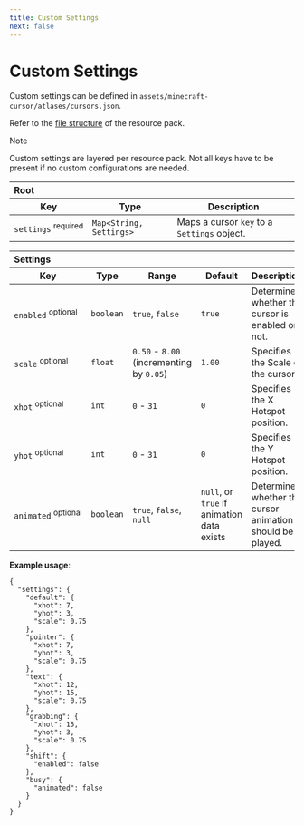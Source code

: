 ```yaml
---
title: Custom Settings
next: false
---
```

# Custom Settings

Custom settings can be defined in <code>assets/minecraft-cursor/atlases/cursors.json</code>.

Refer to the [file structure](getting-started.md#file-structure) of the resource pack.

> [!NOTE]
> Custom settings are layered per resource pack. Not all keys have to be present if no custom configurations are needed.

<table>
  <thead>
    <tr><th colspan="3" align="left">Root</th></tr>
    <tr>
      <th>Key</th>
      <th>Type</th>
      <th>Description</th>
    </tr>
  </thead>
  <tbody>
    <tr>
      <td><code>settings</code>&nbsp;<sup>required</sup></td>
      <td><code>Map&lt;String, Settings&gt;</code></td>
      <td>Maps a cursor <code>key</code> to a <code>Settings</code> object.</td>
    </tr>
  </tbody>
</table>

<table>
    <thead>
        <tr><th colspan="5" align="left">Settings</th></tr>
        <tr>
            <th>Key</th>
            <th>Type</th>
            <th>Range</th>
            <th>Default</th>
            <th>Description</th>
        </tr>
    </thead>
    <tbody>
        <tr>
            <td><code>enabled</code>&nbsp;<sup>optional</sup></td>
            <td><code>boolean</code></td>
            <td><code>true</code>, <code>false</code></td>
            <td><code>true</code></td>
            <td>Determines whether the cursor is enabled or not.</td>
        </tr>
        <tr>
            <td><code>scale</code>&nbsp;<sup>optional</sup></td>
            <td><code>float</code></td>
            <td><code>0.50</code> - <code>8.00</code> (incrementing by <code>0.05</code>)</td>
            <td><code>1.00</code></td>
            <td>Specifies the Scale of the cursor.</td>
        </tr>
        <tr>
            <td><code>xhot</code>&nbsp;<sup>optional</sup></td>
            <td><code>int</code></td>
            <td><code>0</code> - <code>31</code></td>
            <td><code>0</code></td>
            <td>Specifies the X Hotspot position.</td>
        </tr>
        <tr>
            <td><code>yhot</code>&nbsp;<sup>optional</sup></td>
            <td><code>int</code></td>
            <td><code>0</code> - <code>31</code></td>
            <td><code>0</code></td>
            <td>Specifies the Y Hotspot position.</td>
        </tr>
        <tr>
            <td><code>animated</code>&nbsp;<sup>optional</sup></td>
            <td><code>boolean</code></td>
            <td><code>true</code>, <code>false</code>, <code>null</code></td>
            <td><code>null</code>, or <code>true</code> if animation data exists</td>
            <td>Determines whether the cursor animation should be played.</td>
        </tr>
    </tbody>
</table>

**Example usage**:
```json:line-numbers [cursors.json]
{
  "settings": {
    "default": {
      "xhot": 7,
      "yhot": 3,
      "scale": 0.75
    },
    "pointer": {
      "xhot": 7,
      "yhot": 3,
      "scale": 0.75
    },
    "text": {
      "xhot": 12,
      "yhot": 15,
      "scale": 0.75
    },
    "grabbing": {
      "xhot": 15,
      "yhot": 3,
      "scale": 0.75
    },
    "shift": {
      "enabled": false 
    },
    "busy": {
      "animated": false
    }
  }
}
```

